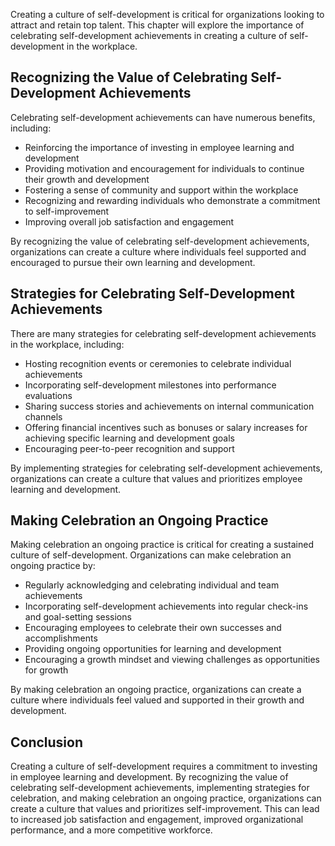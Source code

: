 
Creating a culture of self-development is critical for organizations looking to attract and retain top talent. This chapter will explore the importance of celebrating self-development achievements in creating a culture of self-development in the workplace.

Recognizing the Value of Celebrating Self-Development Achievements
------------------------------------------------------------------

Celebrating self-development achievements can have numerous benefits, including:

* Reinforcing the importance of investing in employee learning and development
* Providing motivation and encouragement for individuals to continue their growth and development
* Fostering a sense of community and support within the workplace
* Recognizing and rewarding individuals who demonstrate a commitment to self-improvement
* Improving overall job satisfaction and engagement

By recognizing the value of celebrating self-development achievements, organizations can create a culture where individuals feel supported and encouraged to pursue their own learning and development.

Strategies for Celebrating Self-Development Achievements
--------------------------------------------------------

There are many strategies for celebrating self-development achievements in the workplace, including:

* Hosting recognition events or ceremonies to celebrate individual achievements
* Incorporating self-development milestones into performance evaluations
* Sharing success stories and achievements on internal communication channels
* Offering financial incentives such as bonuses or salary increases for achieving specific learning and development goals
* Encouraging peer-to-peer recognition and support

By implementing strategies for celebrating self-development achievements, organizations can create a culture that values and prioritizes employee learning and development.

Making Celebration an Ongoing Practice
--------------------------------------

Making celebration an ongoing practice is critical for creating a sustained culture of self-development. Organizations can make celebration an ongoing practice by:

* Regularly acknowledging and celebrating individual and team achievements
* Incorporating self-development achievements into regular check-ins and goal-setting sessions
* Encouraging employees to celebrate their own successes and accomplishments
* Providing ongoing opportunities for learning and development
* Encouraging a growth mindset and viewing challenges as opportunities for growth

By making celebration an ongoing practice, organizations can create a culture where individuals feel valued and supported in their growth and development.

Conclusion
----------

Creating a culture of self-development requires a commitment to investing in employee learning and development. By recognizing the value of celebrating self-development achievements, implementing strategies for celebration, and making celebration an ongoing practice, organizations can create a culture that values and prioritizes self-improvement. This can lead to increased job satisfaction and engagement, improved organizational performance, and a more competitive workforce.
